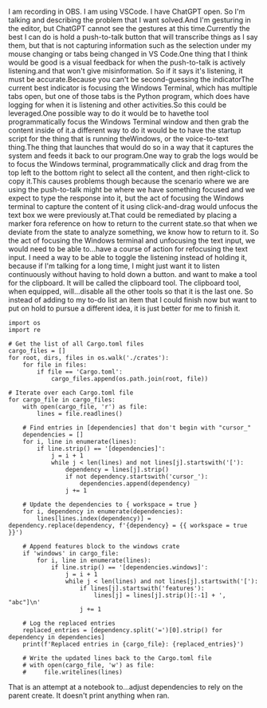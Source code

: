 I am recording in OBS. I am using VSCode.
I have ChatGPT open. 
So I'm talking and describing the problem that I want solved.And I'm gesturing in the editor, but ChatGPT cannot see the gestures at this time.Currently the best I can do is hold a push-to-talk button that will transcribe things as I say them, but that is not capturing information such as the selection under my mouse changing or tabs being changed in VS Code.One thing that I think would be good is a visual feedback for when the push-to-talk is actively listening.and that won't give misinformation. So if it says it's listening, it must be accurate.Because you can't be second-guessing the indicatorThe current best indicator is focusing the Windows Terminal, which has multiple tabs open, but one of those tabs is the Python program, which does have logging for when it is listening and other activities.So this could be leveraged.One possible way to do it would be to havethe tool programmatically focus the Windows Terminal window and then grab the content inside of it.a different way to do it would be to have the startup script for the thing that is running theWindows, or the voice-to-text thing.The thing that launches that would do so in a way that it captures the system and feeds it back to our program.One way to grab the logs would be to focus the Windows terminal, programmatically click and drag from the top left to the bottom right to select all the content, and then right-click to copy it.This causes problems though because the scenario where we are using the push-to-talk might be where we have something focused and we expect to type the response into it, but the act of focusing the Windows terminal to capture the content of it using click-and-drag would unfocus the text box we were previously at.That could be remediated by placing a marker fora reference on how to return to the current state.so that when we deviate from the state to analyze something, we know how to return to it. So the act of focusing the Windows terminal and unfocusing the text input, we would need to be able to...have a course of action for refocusing the text input. I need a way to be able to toggle the listening instead of holding it, because if I'm talking for a long time, I might just want it to listen continuously without having to hold down a button. and want to make a tool for the clipboard. It will be called the clipboard tool. The clipboard tool, when equipped, will...disable all the other tools so that it is the last one. So instead of adding to my to-do list an item that I could finish now but want to put on hold to pursue a different idea, it is just better for me to finish it.

```ipynb
import os
import re

# Get the list of all Cargo.toml files
cargo_files = []
for root, dirs, files in os.walk('./crates'):
    for file in files:
        if file == 'Cargo.toml':
            cargo_files.append(os.path.join(root, file))

# Iterate over each Cargo.toml file
for cargo_file in cargo_files:
    with open(cargo_file, 'r') as file:
        lines = file.readlines()

    # Find entries in [dependencies] that don't begin with "cursor_"
    dependencies = []
    for i, line in enumerate(lines):
        if line.strip() == '[dependencies]':
            j = i + 1
            while j < len(lines) and not lines[j].startswith('['):
                dependency = lines[j].strip()
                if not dependency.startswith('cursor_'):
                    dependencies.append(dependency)
                j += 1

    # Update the dependencies to { workspace = true }
    for i, dependency in enumerate(dependencies):
        lines[lines.index(dependency)] = dependency.replace(dependency, f'{dependency} = {{ workspace = true }}')

    # Append features block to the windows crate
    if 'windows' in cargo_file:
        for i, line in enumerate(lines):
            if line.strip() == '[dependencies.windows]':
                j = i + 1
                while j < len(lines) and not lines[j].startswith('['):
                    if lines[j].startswith('features'):
                        lines[j] = lines[j].strip()[:-1] + ', "abc"]\n'
                    j += 1

    # Log the replaced entries
    replaced_entries = [dependency.split('=')[0].strip() for dependency in dependencies]
    print(f'Replaced entries in {cargo_file}: {replaced_entries}')

    # Write the updated lines back to the Cargo.toml file
    # with open(cargo_file, 'w') as file:
    #     file.writelines(lines)
```
That is an attempt at a notebook to...adjust dependencies to rely on the parent create.
It doesn't print anything when ran.